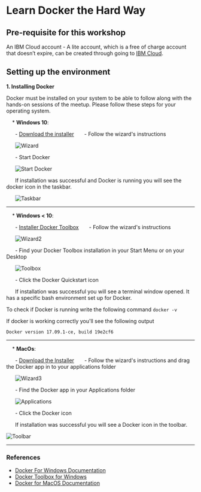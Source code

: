 # Learn Docker the Hard Way


## Pre-requisite for this workshop

An IBM Cloud account - A lite account, which is a free of charge account that doesn’t expire, can be created through going to [IBM Cloud](https://ibm.biz/BdjNyT).


## Setting up the environment

**1. Installing Docker**

Docker must be installed on your system to be able to follow along with the hands-on sessions of the meetup. Please follow these steps for your operating system.


&nbsp;&nbsp;&nbsp;&nbsp;* **Windows 10**:

&nbsp;&nbsp;&nbsp;&nbsp;&nbsp;&nbsp;- [Download the installer](https://download.docker.com/win/stable/Docker%20for%20Windows%20Installer.exe)
&nbsp;&nbsp;&nbsp;&nbsp;&nbsp;&nbsp;- Follow the wizard's instructions

&nbsp;&nbsp;&nbsp;&nbsp;&nbsp;&nbsp;![Wizard](https://docs.docker.com/docker-for-windows/images/installer-finishes.png)

&nbsp;&nbsp;&nbsp;&nbsp;&nbsp;&nbsp;- Start Docker

&nbsp;&nbsp;&nbsp;&nbsp;&nbsp;&nbsp;![Start Docker](https://docs.docker.com/docker-for-windows/images/docker-app-search.png)

&nbsp;&nbsp;&nbsp;&nbsp;&nbsp;&nbsp;If installation was successful and Docker is running you will see the docker icon in the taskbar.

&nbsp;&nbsp;&nbsp;&nbsp;&nbsp;&nbsp;![Taskbar](https://docs.docker.com/docker-for-windows/images/whale-taskbar-circle.png)

---

&nbsp;&nbsp;&nbsp;&nbsp;* **Windows < 10**:

&nbsp;&nbsp;&nbsp;&nbsp;&nbsp;&nbsp;- [Installer Docker Toolbox](https://download.docker.com/win/stable/DockerToolbox.exe)
&nbsp;&nbsp;&nbsp;&nbsp;&nbsp;&nbsp;- Follow the wizard's instructions

&nbsp;&nbsp;&nbsp;&nbsp;&nbsp;&nbsp;![Wizard2](https://docs.docker.com/toolbox/images/installer_open.png)

&nbsp;&nbsp;&nbsp;&nbsp;&nbsp;&nbsp;- Find your Docker Toolbox installation in your Start Menu or on your Desktop

&nbsp;&nbsp;&nbsp;&nbsp;&nbsp;&nbsp;![Toolbox](https://docs.docker.com/toolbox/images/icon-set.png)

&nbsp;&nbsp;&nbsp;&nbsp;&nbsp;&nbsp;- Click the Docker Quickstart icon

&nbsp;&nbsp;&nbsp;&nbsp;&nbsp;&nbsp;If installation was successful you will see a terminal window opened. It has a specific bash environment set up for Docker.

To check if Docker is running write the following command `docker -v`

If docker is working correctly you'll see the following output

~~~~
Docker version 17.09.1-ce, build 19e2cf6
~~~~

---

&nbsp;&nbsp;&nbsp;&nbsp;* **MacOs**:

&nbsp;&nbsp;&nbsp;&nbsp;&nbsp;&nbsp;- [Download the Installer](https://download.docker.com/mac/stable/Docker.dmg)
&nbsp;&nbsp;&nbsp;&nbsp;&nbsp;&nbsp;- Follow the wizard's instructions and drag the Docker app in to your applications folder

&nbsp;&nbsp;&nbsp;&nbsp;&nbsp;&nbsp;![Wizard3](https://docs.docker.com/docker-for-mac/images/docker-app-drag.png)

&nbsp;&nbsp;&nbsp;&nbsp;&nbsp;&nbsp;- Find the Docker app in your Applications folder

&nbsp;&nbsp;&nbsp;&nbsp;&nbsp;&nbsp;![Applications](https://docs.docker.com/docker-for-mac/images/docker-app-in-apps.png)

&nbsp;&nbsp;&nbsp;&nbsp;&nbsp;&nbsp;- Click the Docker icon

&nbsp;&nbsp;&nbsp;&nbsp;&nbsp;&nbsp;If installation was successful you will see a Docker icon in the toolbar.

![Toolbar](https://docs.docker.com/docker-for-mac/images/whale-in-menu-bar.png)


-------------------

 
### References
- [Docker For Windows Documentation](https://docs.docker.com/docker-for-windows/install/#start-docker-for-windows)
- [Docker Toolbox for Windows](https://docs.docker.com/toolbox/toolbox_install_windows)
- [Docker for MacOS Documentation](https://docs.docker.com/docker-for-mac/install/#install-and-run-docker-for-mac)

